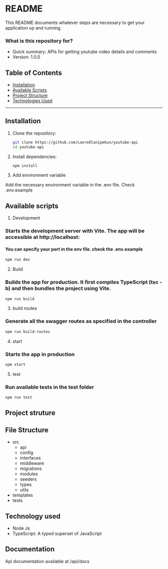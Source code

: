 # README

This README documents whatever steps are necessary to get your application up and running.

### What is this repository for?

- Quick summary: APIs for getting youtube video details and comments
- Version: 1.0.0

## Table of Contents

- [Installation](#installation)
- [Available Scripts](#available-scripts)
- [Project Structure](#project-structure)
- [Technologies Used](#technologies-used)

---

## Installation

1. Clone the repository:

   ```bash
   git clone https://github.com/LanreOlanipekun/youtube-api
   cd youtube-api

   ```

2. Install dependencies:

   ```bash
   npm install

   ```

3. Add environment variable

Add the necessary environment variable in the .env file. Check .env.example

## Available scripts

1. Development

### Starts the development server with Vite. The app will be accessible at http://localhost:<PORT>

#### You can specify your port in the env file. check the .env.example

```bash
npm run dev

```

2. Build

### Builds the app for production. It first compiles TypeScript (tsc -b) and then bundles the project using Vite.

```bash
npm run build

```

3. build routes

### Generate all the swagger routes as specified in the controller

```bash
npm run build-routes

```

4. start

### Starts the app in production

```bash
npm start

```

5. test

### Run available tests in the test folder

```bash
npm run test

```

## Project struture

## File Structure

- src
  - api
  - config
  - interfaces
  - middleware
  - migrations
  - modules
  - seeders
  - types
  - utils
- templates
- tests

## Technology used

- Node Js
- TypeScript: A typed superset of JavaScript

## Documentation

Api documentation available at /api/docs
